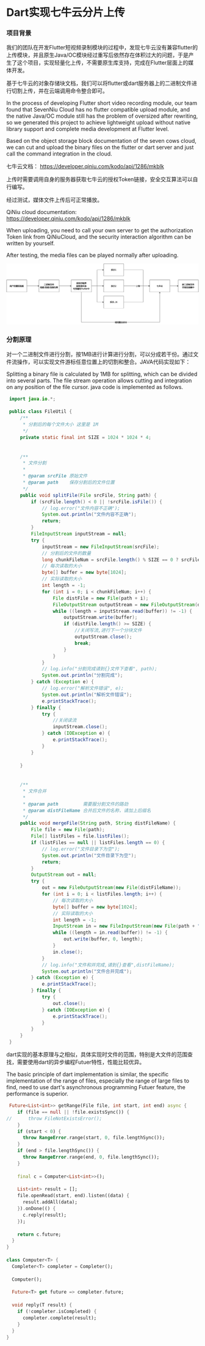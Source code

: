# Dart实现七牛云分片上传

### 项目背景
我们的团队在开发Flutter短视频录制模块的过程中，发现七牛云没有兼容flutter的上传模块，并且原生Java/OC模块经过重写后依然存在体积过大的问题，于是产生了这个项目，实现轻量化上传，不需要原生库支持，完成在Flutter层面上的媒体开发。

基于七牛云的对象存储块文档，我们可以将flutter或dart服务器上的二进制文件进行切割上传，并在云端调用命令整合即可。

In the process of developing Flutter short video recording module, our team found that SevenNiu Cloud has no flutter compatible upload module, and the native Java/OC module still has the problem of oversized after rewriting, so we generated this project to achieve lightweight upload without native library support and complete media development at Flutter level.

Based on the object storage block documentation of the seven cows cloud, we can cut and upload the binary files on the flutter or dart server and just call the command integration in the cloud.

七牛云文档： https://developer.qiniu.com/kodo/api/1286/mkblk

上传时需要调用自身的服务器获取七牛云的授权Token链接，安全交互算法可以自行编写。

经过测试，媒体文件上传后可正常播放。

QiNiu cloud documentation: https://developer.qiniu.com/kodo/api/1286/mkblk

When uploading, you need to call your own server to get the authorization Token link from QiNiuCloud, and the security interaction algorithm can be written by yourself.

After testing, the media files can be played normally after uploading.

![avatar](./assets/flow-chart/分拆原理.jpg)

### 分割原理
对一个二进制文件进行分割，按1MB进行计算进行分割，可以分成若干份。通过文件流操作，可以实现文件游标任意位置上的切割和整合。JAVA代码实现如下：

Splitting a binary file is calculated by 1MB for splitting, which can be divided into several parts. The file stream operation allows cutting and integration on any position of the file cursor. java code is implemented as follows.

```java
 import java.io.*;
 
 public class FileUtil {
     /**
      * 分割后的每个文件大小 这里是 1M
      */
     private static final int SIZE = 1024 * 1024 * 4;
 
 
     /**
      * 文件分割
      *
      * @param srcFile 原始文件
      * @param path    保存分割后的文件位置
      */
     public void splitFile(File srcFile, String path) {
         if (srcFile.length() < 0 || !srcFile.isFile()) {
             // log.error("文件内容不正确");
             System.out.println("文件内容不正确");
             return;
         }
         FileInputStream inputStream = null;
         try {
             inputStream = new FileInputStream(srcFile);
             // 分割后的文件的数量
             long chunkFileNum = srcFile.length() % SIZE == 0 ? srcFile.length() / SIZE : srcFile.length() / SIZE + 1;
             // 每次读取的大小
             byte[] buffer = new byte[1024];
             // 实际读取的大小
             int length = -1;
             for (int i = 0; i < chunkFileNum; i++) {
                 File distFile = new File(path + i);
                 FileOutputStream outputStream = new FileOutputStream(distFile);
                 while ((length = inputStream.read(buffer)) != -1) {
                     outputStream.write(buffer);
                     if (distFile.length() >= SIZE) {
                         //关闭写流,进行下一个分块文件
                         outputStream.close();
                         break;
                     }
                 }
             }
             // log.info("分割完成请到{}文件下查看", path);
             System.out.println("分割完成");
         } catch (Exception e) {
             // log.error("解析文件错误", e);
             System.out.println("解析文件错误");
             e.printStackTrace();
         } finally {
             try {
                 //关闭读流
                 inputStream.close();
             } catch (IOException e) {
                 e.printStackTrace();
             }
         }
 
     }
 
 
     /**
      * 文件合并
      *
      * @param path         需要服分割文件的路劲
      * @param distFileName 合并后文件的名称，请加上后缀名
      */
     public void mergeFile(String path, String distFileName) {
         File file = new File(path);
         File[] listFiles = file.listFiles();
         if (listFiles == null || listFiles.length == 0) {
             // log.error("文件目录下为空");
             System.out.println("文件目录下为空");
             return;
         }
         OutputStream out = null;
         try {
             out = new FileOutputStream(new File(distFileName));
             for (int i = 0; i < listFiles.length; i++) {
                 // 每次读取的大小
                 byte[] buffer = new byte[1024];
                 // 实际读取的大小
                 int length = -1;
                 InputStream in = new FileInputStream(new File(path + "/" + i));
                 while ((length = in.read(buffer)) != -1) {
                     out.write(buffer, 0, length);
                 }
                 in.close();
             }
             // log.info("文件和并完成,请到{}查看",distFileName);
             System.out.println("文件合并完成");
         } catch (Exception e) {
             e.printStackTrace();
         } finally {
             try {
                 out.close();
             } catch (IOException e) {
                 e.printStackTrace();
             }
         }
     }
 }
```

dart实现的基本原理与之相似，具体实现时文件的范围，特别是大文件的范围查找，需要使用dart的异步编程Futuer特性，性能比较优异。

The basic principle of dart implementation is similar, the specific implementation of the range of files, especially the range of large files to find, need to use dart's asynchronous programming Futuer feature, the performance is superior.

```dart
 Future<List<int>> getRange(File file, int start, int end) async {
    if (file == null || !file.existsSync()) {
//      throw FileNotExistsError();
    }
    if (start < 0) {
      throw RangeError.range(start, 0, file.lengthSync());
    }
    if (end > file.lengthSync()) {
      throw RangeError.range(end, 0, file.lengthSync());
    }

    final c = Computer<List<int>>();

    List<int> result = [];
    file.openRead(start, end).listen((data) {
      result.addAll(data);
    }).onDone(() {
      c.reply(result);
    });

    return c.future;
  }
}

class Computer<T> {
  Completer<T> completer = Completer();

  Computer();

  Future<T> get future => completer.future;

  void reply(T result) {
    if (!completer.isCompleted) {
      completer.complete(result);
    }
  }
}
```
